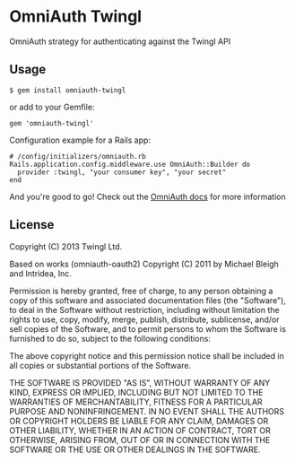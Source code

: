 # OmniAuth Twingl

OmniAuth strategy for authenticating against the Twingl API

## Usage

    $ gem install omniauth-twingl

or add to your Gemfile:

    gem 'omniauth-twingl'

Configuration example for a Rails app:

    # /config/initializers/omniauth.rb
    Rails.application.config.middleware.use OmniAuth::Builder do
      provider :twingl, "your consumer key", "your secret"
    end

And you're good to go! Check out the [OmniAuth
docs](https://github.com/intridea/omniauth) for more information

## License

Copyright (C) 2013 Twingl Ltd.

Based on works (omniauth-oauth2) Copyright (C) 2011 by Michael Bleigh and
Intridea, Inc.

Permission is hereby granted, free of charge, to any person obtaining a copy
of this software and associated documentation files (the "Software"), to deal
in the Software without restriction, including without limitation the rights
to use, copy, modify, merge, publish, distribute, sublicense, and/or sell
copies of the Software, and to permit persons to whom the Software is
furnished to do so, subject to the following conditions:

The above copyright notice and this permission notice shall be included in
all copies or substantial portions of the Software.

THE SOFTWARE IS PROVIDED "AS IS", WITHOUT WARRANTY OF ANY KIND, EXPRESS OR
IMPLIED, INCLUDING BUT NOT LIMITED TO THE WARRANTIES OF MERCHANTABILITY,
FITNESS FOR A PARTICULAR PURPOSE AND NONINFRINGEMENT. IN NO EVENT SHALL THE
AUTHORS OR COPYRIGHT HOLDERS BE LIABLE FOR ANY CLAIM, DAMAGES OR OTHER
LIABILITY, WHETHER IN AN ACTION OF CONTRACT, TORT OR OTHERWISE, ARISING FROM,
OUT OF OR IN CONNECTION WITH THE SOFTWARE OR THE USE OR OTHER DEALINGS IN
THE SOFTWARE.
